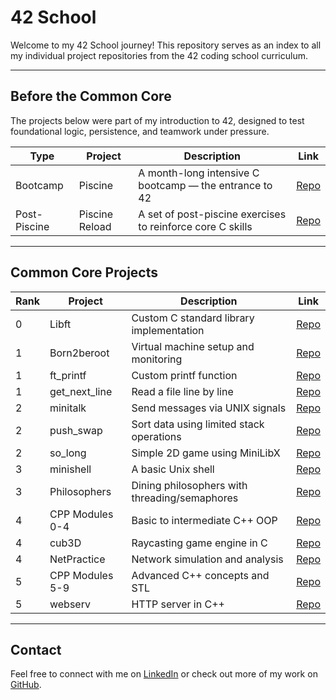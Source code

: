 # 42 School

Welcome to my 42 School journey! This repository serves as an index to all my individual project repositories from the 42 coding school curriculum.

---

## Before the Common Core

The projects below were part of my introduction to 42, designed to test foundational logic, persistence, and teamwork under pressure.

| Type           | Project         | Description                                                                | Link                                      |
|----------------|------------------|----------------------------------------------------------------------------|-------------------------------------------|
| Bootcamp       | Piscine          | A month-long intensive C bootcamp — the entrance to 42                    | [Repo](https://github.com/ghjoaorodrigues/42-C_Piscine) |
| Post-Piscine   | Piscine Reload   | A set of post-piscine exercises to reinforce core C skills                | [Repo](https://github.com/ghjoaorodrigues/42-C_Piscine_Reload) |

---

## Common Core Projects

| Rank | Project                | Description                                       | Link                                      |
|------|------------------------|---------------------------------------------------|-------------------------------------------|
| 0    | Libft                  | Custom C standard library implementation         | [Repo](https://github.com/ghjoaorodrigues/42-Libft) |
| 1    | Born2beroot            | Virtual machine setup and monitoring             | [Repo](https://github.com/ghjoaorodrigues/42-Born2beroot) |
| 1    | ft_printf              | Custom printf function                           | [Repo](https://github.com/ghjoaorodrigues/42-ft_printf) |
| 1    | get_next_line          | Read a file line by line                         | [Repo](https://github.com/ghjoaorodrigues/42-get_next_line) |
| 2    | minitalk               | Send messages via UNIX signals                   | [Repo](https://github.com/ghjoaorodrigues/42-minitalk) |
| 2    | push_swap              | Sort data using limited stack operations         | [Repo](https://github.com/ghjoaorodrigues/42-push_swap) |
| 2    | so_long                | Simple 2D game using MiniLibX                    | [Repo](https://github.com/ghjoaorodrigues/42-so_long) |
| 3    | minishell              | A basic Unix shell                               | [Repo](https://github.com/ghjoaorodrigues/42-minishell) |
| 3    | Philosophers           | Dining philosophers with threading/semaphores    | [Repo](https://github.com/ghjoaorodrigues/42-Philosophers) |
| 4    | CPP Modules 0-4        | Basic to intermediate C++ OOP                    | [Repo](https://github.com/ghjoaorodrigues/42-CPP_Modules_00-04) |
| 4    | cub3D                  | Raycasting game engine in C                      | [Repo](https://github.com/ghjoaorodrigues/42-cub3D) |
| 4    | NetPractice            | Network simulation and analysis                  | [Repo](https://github.com/ghjoaorodrigues/42-NetPractice) |
| 5    | CPP Modules 5-9        | Advanced C++ concepts and STL                    | [Repo](https://github.com/ghjoaorodrigues/42-cpp-modules) |
| 5    | webserv                | HTTP server in C++                               | [Repo](https://github.com/ghjoaorodrigues/webserv) |

---

## Contact

Feel free to connect with me on [LinkedIn](https://www.linkedin.com/in/injoaorodrigues) or check out more of my work on [GitHub](https://github.com/ghjoaorodrigues).
